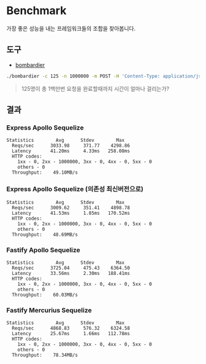 # Benchmark

가장 좋은 성능을 내는 프레임워크들의 조합을 찾아봅니다.

## 도구

- [bombardier](https://github.com/codesenberg/bombardier)

```sh
./bombardier -c 125 -n 1000000 -m POST -H 'Content-Type: application/json' -b '{"query":"{\n  blogs(input: {dummy1: \"\", dummy2: \"\", dummy3: \"\"}) {\n    id\n    title\n    content\n    createdAt\n    updatedAt\n  }\n}"}' http://localhost:3000/graphql
```

> 125명이 총 1백만번 요청을 완료할때까지 시간이 얼마나 걸리는가?

## 결과

### Express Apollo Sequelize

```
Statistics        Avg      Stdev        Max
  Reqs/sec      3033.98     371.77    4298.86
  Latency       41.20ms     4.33ms   258.08ms
  HTTP codes:
    1xx - 0, 2xx - 1000000, 3xx - 0, 4xx - 0, 5xx - 0
    others - 0
  Throughput:    49.10MB/s
```

### Express Apollo Sequelize (의존성 최신버전으로)

```
Statistics        Avg      Stdev        Max
  Reqs/sec      3009.62     351.41    4898.78
  Latency       41.53ms     1.85ms   170.52ms
  HTTP codes:
    1xx - 0, 2xx - 1000000, 3xx - 0, 4xx - 0, 5xx - 0
    others - 0
  Throughput:    48.69MB/s
```

### Fastify Apollo Sequelize

```
Statistics        Avg      Stdev        Max
  Reqs/sec      3725.04     475.43    6364.50
  Latency       33.56ms     2.30ms   188.41ms
  HTTP codes:
    1xx - 0, 2xx - 1000000, 3xx - 0, 4xx - 0, 5xx - 0
    others - 0
  Throughput:    60.03MB/s
```

### Fastify Mercurius Sequelize

```
Statistics        Avg      Stdev        Max
  Reqs/sec      4868.83     576.32    6324.58
  Latency       25.67ms     1.66ms   112.78ms
  HTTP codes:
    1xx - 0, 2xx - 1000000, 3xx - 0, 4xx - 0, 5xx - 0
    others - 0
  Throughput:    78.34MB/s
```
